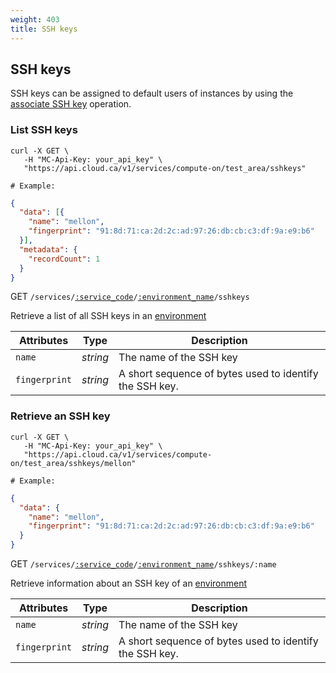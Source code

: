 ```yaml
---
weight: 403
title: SSH keys
---
```


## SSH keys

SSH keys can be assigned to default users of instances by using the [associate SSH key](#associate-an-ssh-key-to-an-instance) operation.

### List SSH keys

```shell
curl -X GET \
   -H "MC-Api-Key: your_api_key" \
   "https://api.cloud.ca/v1/services/compute-on/test_area/sshkeys"

# Example:
```

```json
{
  "data": [{
    "name": "mellon",
    "fingerprint": "91:8d:71:ca:2d:2c:ad:97:26:db:cb:c3:df:9a:e9:b6"
  }],
  "metadata": {
    "recordCount": 1
  }
}
```

<span class="method">GET</span> <code>/services/<a href="#service-connections">:service_code</a>/<a href="#environments">:environment_name</a>/sshkeys</code>

Retrieve a list of all SSH keys in an [environment](#environments)

Attributes | Type | Description
---------- | ---- | ------------
`name` | *string* | The name of the SSH key
`fingerprint` | *string* | A short sequence of bytes used to identify the SSH key.

### Retrieve an SSH key

```shell
curl -X GET \
   -H "MC-Api-Key: your_api_key" \
   "https://api.cloud.ca/v1/services/compute-on/test_area/sshkeys/mellon"

# Example:
```

```json
{
  "data": {
    "name": "mellon",
    "fingerprint": "91:8d:71:ca:2d:2c:ad:97:26:db:cb:c3:df:9a:e9:b6"
  }
}
```

<span class="method">GET</span> <code>/services/<a href="#service-connections">:service_code</a>/<a href="#environments">:environment_name</a>/sshkeys/:name</code>

Retrieve information about an SSH key of an [environment](#environments)

Attributes | Type | Description
---------- | ---- | ------------
`name` | *string* | The name of the SSH key
`fingerprint` | *string* | A short sequence of bytes used to identify the SSH key.
